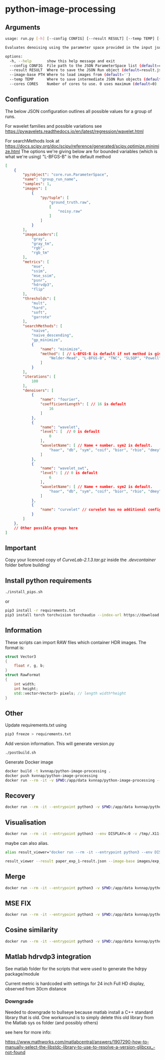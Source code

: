 # python-image-processing

## Arguments

```bash
usage: run.py [-h] [--config CONFIG] [--result RESULT] [--temp TEMP] [--cores CORES]

Evaluates denoising using the parameter space provided in the input json file.

options:
  -h, --help       show this help message and exit
  --config CONFIG  File path to the JSON ParameterSpace list (default=config.json)
  --result RESULT  Where to save the JSON Run object (default=result.json)
  --image-base PTH Where to load images from (default='')
  --temp TEMP      Where to save intermediate JSON Run objects (default=temp.json)
  --cores CORES    Number of cores to use. 0 uses maximum (default=0)
```
## Configuration

The below JSON configuration outlines all possible values for a group of runs.

For wavelet families and possible variations see https://pywavelets.readthedocs.io/en/latest/regression/wavelet.html

For searchMethods look at https://docs.scipy.org/doc/scipy/reference/generated/scipy.optimize.minimize.html
The options we're giving below are for bounded variables (which is what we're using)
"L-BFGS-B" is the default method

```json
[
    {
        "py/object": "core.run.ParameterSpace",
        "name": "group_run_name",
        "samples": 1,
        "images": [
            {
                "py/tuple": [
                    "ground_truth.raw",
                    [
                        "noisy.raw"
                    ]
                ]
            }
        ],
        "imageLoaders":[
            "gray",
            "gray_tm",
            "rgb",
            "rgb_tm"
        ],
        "metrics": [
            "mse",
            "ssim",
            "mse_ssim",
            "psnr",
            "hdrvdp3",
            "flip"
        ],
        "thresholds": [
            "mult",
            "hard",
            "soft",
            "garrote"
        ],
        "searchMethods": [
            "naive",
            "naive_descending",
            "gp_minimize",
            {
                "name": "minimize",
                "method": [ // L-BFGS-B is default if not method is given
                    "Nelder-Mead", "L-BFGS-B", "TNC", "SLSQP", "Powell", "trust-constr", "COBYLA"
                ]
            }
        ],
        "iterations": [
            100
        ],
        "denoisers": [
            {
                "name": "fourier",
                "coefficientLength": [ // 16 is default
                    16
                ]
            },
            {
                "name": "wavelet",
                "level": [  // 0 is default
                    0
                ],
                "waveletName": [ // Name + number. sym2 is default.
                    "haar", "db", "sym", "coif", "bior", "rbio", "dmey", "gaus", "mexh", "morl", "cgau", "shan", "fbsp", "cmor"
                ]
            },
            {
                "name": "wavelet_swt",
                "level": [ // 0 is default
                    6
                ],
                "waveletName": [ // Name + number. sym2 is default.
                    "haar", "db", "sym", "coif", "bior", "rbio", "dmey", "gaus", "mexh", "morl", "cgau", "shan", "fbsp", "cmor"
                ]
            },
            {
                "name": "curvelet" // curvelet has no additional config yet
            }
        ]
    },
    // Other possible groups here
]
```

## Important

Copy your licenced copy of *CurveLab-2.1.3.tar.gz* inside the *.devcontainer* folder before building!

## Install python requirements

```bash
./install_pips.sh
```
or

```bash
pip3 install -r requirements.txt
pip3 install torch torchvision torchaudio --index-url https://download.pytorch.org/whl/cu118
```

## Information
These scripts can import RAW files which container HDR images. The format is:

```C++
struct Vector3 
{
    float r, g, b;
}
struct RawFormat
{
    int width;
    int height;
    std::vector<Vector3> pixels; // length width*height
}
```
## Other

Update requirements.txt using
```bash
pip3 freeze > requirements.txt
```

Add version information. This will generate version.py

```bash
./postbuild.sh
```

Generate Docker image
```bash
docker build -t kvnnap/python-image-processing .
docker push kvnnap/python-image-processing
docker run --rm -it -v $PWD:/app/data kvnnap/python-image-processing --cores 12
```

## Recovery

```bash
docker run --rm -it --entrypoint python3 -v $PWD:/app/data kvnnap/python-image-processing /app/tools/recover.py --cores 12
```

## Visualisation

```bash
docker run --rm -it --entrypoint python3 --env DISPLAY=:0 -v /tmp/.X11-unix:/tmp/.X11-unix -v $PWD:/app/data kvnnap/python-image-processing /app/visualisation/run.py --result paper_exp_1-result.json --image-base images/exp_1
```

maybe can also alias.

```bash
alias result_viewer="docker run --rm -it --entrypoint python3 --env DISPLAY=:0 -v /tmp/.X11-unix:/tmp/.X11-unix -v $PWD:/app/data kvnnap/python-image-processing /app/visualisation/run.py"

result_viewer --result paper_exp_1-result.json --image-base images/exp_1
```

## Merge

```bash
docker run --rm -it --entrypoint python3 -v $PWD:/app/data kvnnap/python-image-processing /app/tools/merge.py --result r1.json --result r2.json --result r3.json --merged-result merged.json
```

## MSE FIX
```bash
docker run --rm -it --entrypoint python3 -v $PWD:/app/data kvnnap/python-image-processing /app/tools/fix_mse.py --result res.json --fixed-result merged.json --image-base images/exp_1
```

## Cosine similarity
```bash
docker run --rm -it --entrypoint python3 -v $PWD:/app/data kvnnap/python-image-processing /app/tools/cosine_similarity_interactive.py --result res.json
```

## Matlab hdrvdp3 integration

See matlab folder for the scripts that were used to generate the hdrpy package/module

Current metric is hardcoded with settings for 24 inch Full HD display, observed from 30cm distance

### Downgrade

Needed to downgrade to bullseye because matlab install a C++ standard library that is old. 
One workaround is to simply delete this old library from the Matlab sys os folder (and possibly others)

see here for more info:

https://www.mathworks.com/matlabcentral/answers/1907290-how-to-manually-select-the-libstdc-library-to-use-to-resolve-a-version-glibcxx_-not-found



